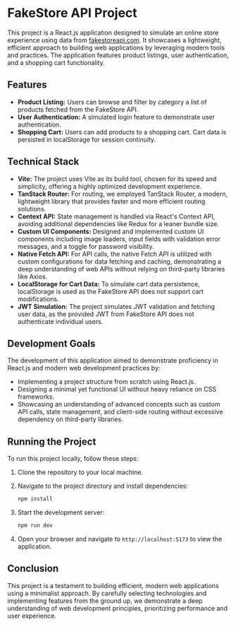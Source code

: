 # FakeStore API Project

This project is a React.js application designed to simulate an online store experience using data from [fakestoreapi.com](http://fakestoreapi.com/). It showcases a lightweight, efficient approach to building web applications by leveraging modern tools and practices. The application features product listings, user authentication, and a shopping cart functionality.

## Features

-   **Product Listing:** Users can browse and filter by category a list of products fetched from the FakeStore API.
-   **User Authentication:** A simulated login feature to demonstrate user authentication.
-   **Shopping Cart:** Users can add products to a shopping cart. Cart data is persisted in localStorage for session continuity.

## Technical Stack

-   **Vite:** The project uses Vite as its build tool, chosen for its speed and simplicity, offering a highly optimized development experience.
-   **TanStack Router:** For routing, we employed TanStack Router, a modern, lightweight library that provides faster and more efficient routing solutions.
-   **Context API:** State management is handled via React's Context API, avoiding additional dependencies like Redux for a leaner bundle size.
-   **Custom UI Components:** Designed and implemented custom UI components including image loaders, input fields with validation error messages, and a toggle for password visibility.
-   **Native Fetch API:** For API calls, the native Fetch API is utilized with custom configurations for data fetching and caching, demonstrating a deep understanding of web APIs without relying on third-party libraries like Axios.
-   **LocalStorage for Cart Data:** To simulate cart data persistence, localStorage is used as the FakeStore API does not support cart modifications.
-   **JWT Simulation:** The project simulates JWT validation and fetching user data, as the provided JWT from FakeStore API does not authenticate individual users.

## Development Goals

The development of this application aimed to demonstrate proficiency in React.js and modern web development practices by:

-   Implementing a project structure from scratch using React.js.
-   Designing a minimal yet functional UI without heavy reliance on CSS frameworks.
-   Showcasing an understanding of advanced concepts such as custom API calls, state management, and client-side routing without excessive dependency on third-party libraries.

## Running the Project

To run this project locally, follow these steps:

1. Clone the repository to your local machine.
2. Navigate to the project directory and install dependencies:

    ```bash
    npm install
    ```

3. Start the development server:

    ```bash
    npm run dev
    ```

4. Open your browser and navigate to `http://localhost:5173` to view the application.

## Conclusion

This project is a testament to building efficient, modern web applications using a minimalist approach. By carefully selecting technologies and implementing features from the ground up, we demonstrate a deep understanding of web development principles, prioritizing performance and user experience.
